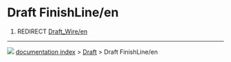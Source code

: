 # Draft FinishLine/en
1.  REDIRECT [Draft_Wire/en](Draft_Wire/en.md)



---
![](images/Right_arrow.png) [documentation index](../README.md) > [Draft](Draft_Workbench.md) > Draft FinishLine/en
